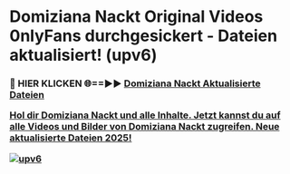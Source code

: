 # Domiziana Nackt Original Videos 0nlyFans durchgesickert - Dateien aktualisiert! (upv6)

<h3>🔴 HIER KLICKEN 🌐==►► <a href="https://tinyurl.com/h6vf6nb8" rel="nofollow">Domiziana Nackt Aktualisierte Dateien

Hol dir Domiziana Nackt und alle Inhalte. Jetzt kannst du auf alle Videos und Bilder von Domiziana Nackt zugreifen. Neue aktualisierte Dateien 2025!

[![upv6](https://i.imgur.com/sD4kR3V.gif)](https://tinyurl.com/h6vf6nb8)
